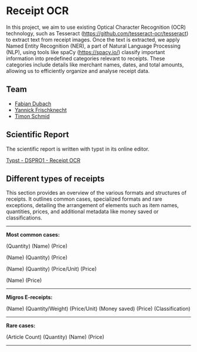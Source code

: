 # Receipt OCR
In this project, we aim to use existing Optical Character Recognition (OCR) technology, such as Tesseract (https://github.com/tesseract-ocr/tesseract) to extract text from receipt images. Once the text is extracted, we apply Named Entity Recognition (NER), a part of Natural Language Processing (NLP), using tools like spaCy (https://spacy.io/) classify important information into predefined categories relevant to receipts. These categories include details like merchant names, dates, and total amounts, allowing us to efficiently organize and analyse receipt data.

## Team
* [Fabian Dubach](https://github.com/FabianDubach)
* [Yannick Frischknecht](https://github.com/ynkf)
* [Timon Schmid](https://github.com/xXTime-OnXx)

## Scientific Report
The scientific report is written with typst in its online editor.

[Typst - DSPRO1 - Receipt OCR](https://typst.app/project/rs36toeDbhw387QveWmAnS)

## Different types of receipts
This section provides an overview of the various formats and structures of receipts. It outlines common cases, specialized formats and rare exceptions, detailing the arrangement of elements such as item names, quantities, prices, and additional metadata like money saved or classifications.

---

**Most common cases:**

(Quantity) (Name) (Price)

(Name) (Quantity) (Price)

(Name) (Quantity) (Price/Unit) (Price)

(Name) (Price)

---

**Migros E-receipts:**

(Name) (Quantity/Weight) (Price/Unit) (Money saved) (Price) (Classification)

---

**Rare cases:**

(Article Count) (Quantity) (Name) (Price)

---

